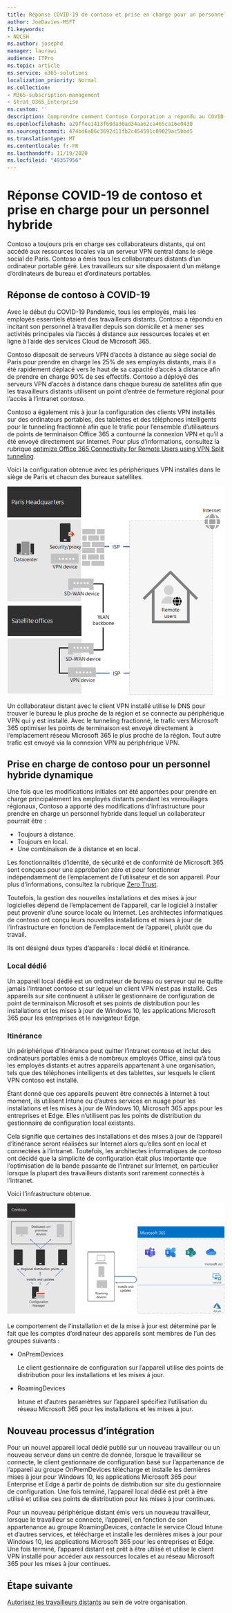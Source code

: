 ```yaml
---
title: Réponse COVID-19 de contoso et prise en charge pour un personnel hybride
author: JoeDavies-MSFT
f1.keywords:
- NOCSH
ms.author: josephd
manager: laurawi
audience: ITPro
ms.topic: article
ms.service: o365-solutions
localization_priority: Normal
ms.collection:
- M365-subscription-management
- Strat_O365_Enterprise
ms.custom: ''
description: Comprendre comment Contoso Corporation a répondu au COVID-19 Pandemic et a conçu son infrastructure d’installation et de mise à jour logicielle pour un personnel hybride.
ms.openlocfilehash: a29ffee1413f60da30ad34aa62ca465ca16e0430
ms.sourcegitcommit: 474bd6a86c3692d11fb2c454591c89029ac5bbd5
ms.translationtype: MT
ms.contentlocale: fr-FR
ms.lasthandoff: 11/19/2020
ms.locfileid: "49357956"
---
```

# <a name="contosos-covid-19-response-and-support-for-a-hybrid-workforce"></a>Réponse COVID-19 de contoso et prise en charge pour un personnel hybride

Contoso a toujours pris en charge ses collaborateurs distants, qui ont accédé aux ressources locales via un serveur VPN central dans le siège social de Paris. Contoso a émis tous les collaborateurs distants d’un ordinateur portable géré. Les travailleurs sur site disposaient d’un mélange d’ordinateurs de bureau et d’ordinateurs portables.

## <a name="contosos-response-to-covid-19"></a>Réponse de contoso à COVID-19

Avec le début du COVID-19 Pandemic, tous les employés, mais les employés essentiels étaient des travailleurs distants. Contoso a répondu en incitant son personnel à travailler depuis son domicile et à mener ses activités principales via l’accès à distance aux ressources locales et en ligne à l’aide des services Cloud de Microsoft 365.

Contoso disposait de serveurs VPN d’accès à distance au siège social de Paris pour prendre en charge les 25% de ses employés distants, mais il a été rapidement déplacé vers le haut de sa capacité d’accès à distance afin de prendre en charge 90% de ses effectifs. Contoso a déployé des serveurs VPN d’accès à distance dans chaque bureau de satellites afin que les travailleurs distants utilisent un point d’entrée de fermeture régional pour l’accès à l’intranet contoso.

Contoso a également mis à jour la configuration des clients VPN installés sur des ordinateurs portables, des tablettes et des téléphones intelligents pour le tunneling fractionné afin que le trafic pour l’ensemble d’utilisateurs de points de terminaison Office 365 a contourné la connexion VPN et qu’il a été envoyé directement sur Internet. Pour plus d’informations, consultez la rubrique [optimize Office 365 Connectivity for Remote Users using VPN Split tunneling](../enterprise/microsoft-365-vpn-split-tunnel.md).

Voici la configuration obtenue avec les périphériques VPN installés dans le siège de Paris et chacun des bureaux satellites. 

![Infrastructure VPN de contoso](../media/contoso-hybrid-workforce/contoso-vpn-infrastructure.png)

Un collaborateur distant avec le client VPN installé utilise le DNS pour trouver le bureau le plus proche de la région et se connecte au périphérique VPN qui y est installé. Avec le tunneling fractionné, le trafic vers Microsoft 365 optimiser les points de terminaison est envoyé directement à l’emplacement réseau Microsoft 365 le plus proche de la région. Tout autre trafic est envoyé via la connexion VPN au périphérique VPN.

## <a name="contosos-support-for-a-dynamic-hybrid-workforce"></a>Prise en charge de contoso pour un personnel hybride dynamique

Une fois que les modifications initiales ont été apportées pour prendre en charge principalement les employés distants pendant les verrouillages régionaux, Contoso a apporté des modifications d’infrastructure pour prendre en charge un personnel hybride dans lequel un collaborateur pourrait être :

- Toujours à distance.
- Toujours en local.
- Une combinaison de à distance et en local.

Les fonctionnalités d’identité, de sécurité et de conformité de Microsoft 365 sont conçues pour une approbation zéro et pour fonctionner indépendamment de l’emplacement de l’utilisateur et de son appareil. Pour plus d’informations, consultez la rubrique [Zero Trust](https://www.microsoft.com/security/business/zero-trust).

Toutefois, la gestion des nouvelles installations et des mises à jour logicielles dépend de l’emplacement de l’appareil, car le logiciel à installer peut provenir d’une source locale ou Internet. Les architectes informatiques de contoso ont conçu leurs nouvelles installations et mises à jour de l’infrastructure en fonction de l’emplacement de l’appareil, plutôt que du travail.

Ils ont désigné deux types d’appareils : local dédié et itinérance.

### <a name="dedicated-on-premises"></a>Local dédié

Un appareil local dédié est un ordinateur de bureau ou serveur qui ne quitte jamais l’intranet contoso et sur lequel un client VPN n’est pas installé. Ces appareils sur site continuent à utiliser le gestionnaire de configuration de point de terminaison Microsoft et ses points de distribution pour les installations et les mises à jour de Windows 10, les applications Microsoft 365 pour les entreprises et le navigateur Edge.

### <a name="roaming"></a>Itinérance

Un périphérique d’itinérance peut quitter l’intranet contoso et inclut des ordinateurs portables émis à de nombreux employés Office, ainsi qu’à tous les employés distants et autres appareils appartenant à une organisation, tels que des téléphones intelligents et des tablettes, sur lesquels le client VPN contoso est installé. 

Étant donné que ces appareils peuvent être connectés à Internet à tout moment, ils utilisent Intune ou d’autres services en nuage pour les installations et les mises à jour de Windows 10, Microsoft 365 apps pour les entreprises et Edge. Elles n’utilisent pas les points de distribution du gestionnaire de configuration local existants.

Cela signifie que certaines des installations et des mises à jour de l’appareil d’itinérance seront réalisées sur Internet alors qu’elles sont en local et connectées à l’intranet. Toutefois, les architectes informatiques de contoso ont décidé que la simplicité de configuration était plus importante que l’optimisation de la bande passante de l’intranet sur Internet, en particulier lorsque la plupart des travailleurs distants sont rarement connectés à l’intranet.

Voici l’infrastructure obtenue.

![L’infrastructure de contoso installe et met à jour l’infrastructure](../media/contoso-hybrid-workforce/contoso-updates-infrastructure.png)

Le comportement de l’installation et de la mise à jour est déterminé par le fait que les comptes d’ordinateur des appareils sont membres de l’un des groupes suivants :

- OnPremDevices

  Le client gestionnaire de configuration sur l’appareil utilise des points de distribution pour les installations et les mises à jour.

- RoamingDevices

  Intune et d’autres paramètres sur l’appareil spécifiez l’utilisation du réseau Microsoft 365 pour les installations et les mises à jour.

## <a name="new-onboarding-process"></a>Nouveau processus d’intégration

Pour un nouvel appareil local dédié publié sur un nouveau travailleur ou un nouveau serveur dans un centre de donnée, lorsque le travailleur se connecte, le client gestionnaire de configuration basé sur l’appartenance de l’appareil au groupe OnPremDevices télécharge et installe les dernières mises à jour pour Windows 10, les applications Microsoft 365 pour Enterprise et Edge à partir de points de distribution sur site du gestionnaire de configuration. Une fois terminé, l’appareil local dédié est prêt à être utilisé et utilise ces points de distribution pour les mises à jour continues.

Pour un nouveau périphérique distant émis vers un nouveau travailleur, lorsque le travailleur se connecte, l’appareil, en fonction de son appartenance au groupe RoamingDevices, contacte le service Cloud Intune et d’autres services, et télécharge et installe les dernières mises à jour pour Windows 10, les applications Microsoft 365 pour les entreprises et Edge. Une fois terminé, l’appareil distant est prêt à être utilisé et utilise le client VPN installé pour accéder aux ressources locales et au réseau Microsoft 365 pour les mises à jour continues.

## <a name="next-step"></a>Étape suivante

[Autorisez les travailleurs distants](empower-people-to-work-remotely.md) au sein de votre organisation.
